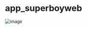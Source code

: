 # app_superboyweb

![image](https://github.com/user-attachments/assets/6d53377e-1637-4cce-846f-b916fde51b65)
